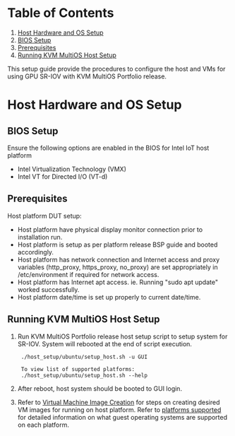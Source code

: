 # Table of Contents
1. [Host Hardware and OS Setup](#host-hardware-and-os-setup)
  1. [BIOS Setup](#bios-setup)
  1. [Prerequisites](#prerequisites)
  1. [Running KVM MultiOS Host Setup](#running-kvm-multios-host-setup)

This setup guide provide the procedures to configure the host and VMs for using GPU SR-IOV with KVM MultiOS Portfolio release.

# Host Hardware and OS Setup
## BIOS Setup
Ensure the following options are enabled in the BIOS for Intel IoT host platform
- Intel Virtualization Technology (VMX)
- Intel VT for Directed I/O (VT-d)

## Prerequisites
Host platform DUT setup:
- Host platform have physical display monitor connection prior to installation run.
- Host platform is setup as per platform release BSP guide and booted accordingly.
- Host platform has network connection and Internet access and proxy variables (http_proxy, https_proxy, no_proxy) are set appropriately in /etc/environment if required for network access.
- Host platform has Internet apt access. ie. Running "sudo apt update" worked successfully.
- Host platform date/time is set up properly to current date/time.

## Running KVM MultiOS Host Setup
1. Run KVM MultiOS Portfolio release host setup script to setup system for SR-IOV. System will rebooted at the end of script execution.

        ./host_setup/ubuntu/setup_host.sh -u GUI

        To view list of supported platforms:
        ./host_setup/ubuntu/setup_host.sh --help

2. After reboot, host system should be booted to GUI login.

3. Refer to [Virtual Machine Image Creation](README.md#virtual-machine-image-creation) for steps on creating desired VM images for running on host platform.
Refer to [platforms supported](platforms.md) for detailed information on what guest operating systems are supported on each platform. 
